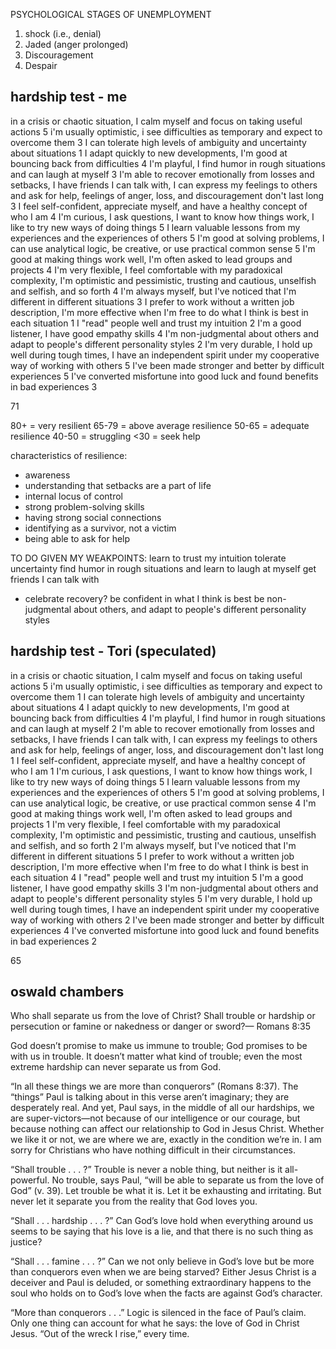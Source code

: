
PSYCHOLOGICAL STAGES OF UNEMPLOYMENT

1. shock (i.e., denial)
2. Jaded (anger prolonged)
3. Discouragement
4. Despair

## hardship test - me

in a crisis or chaotic situation, I calm myself and focus on taking useful actions
5
i'm usually optimistic, i see difficulties as temporary and expect to overcome them
3
I can tolerate high levels of ambiguity and uncertainty about situations
1
I adapt quickly to new developments, I'm good at bouncing back from difficulties
4
I'm playful, I find humor in rough situations and can laugh at myself
3
I'm able to recover emotionally from losses and setbacks, I have friends I can talk with, I can express my feelings to others and ask for help, feelings of anger, loss, and discouragement don't last long
3
I feel self-confident, appreciate myself, and have a healthy concept of who I am
4
I'm curious, I ask questions, I want to know how things work, I like to try new ways of doing things
5
I learn valuable lessons from my experiences and the experiences of others
5
I'm good at solving problems, I can use analytical logic, be creative, or use practical common sense
5
I'm good at making things work well, I'm often asked to lead groups and projects
4
I'm very flexible, I feel comfortable with my paradoxical complexity, I'm optimistic and pessimistic, trusting and cautious, unselfish and selfish, and so forth
4
I'm always myself, but I've noticed that I'm different in different situations
3
I prefer to work without a written job description, I'm more effective when I'm free to do what I think is best in each situation
1
I "read" people well and trust my intuition
2
I'm a good listener, I have good empathy skills
4
I'm non-judgmental about others and adapt to people's different personality styles
2
I'm very durable, I hold up well during tough times, I have an independent spirit under my cooperative way of working with others
5
I've been made stronger and better by difficult experiences
5
I've converted misfortune into good luck and found benefits in bad experiences
3

71

80+ = very resilient
65-79 = above average resilience
50-65 = adequate resilience
40-50 = struggling
<30 = seek help

characteristics of resilience:
- awareness
- understanding that setbacks are a part of life
- internal locus of control
- strong problem-solving skills
- having strong social connections
- identifying as a survivor, not a victim
- being able to ask for help

TO DO GIVEN MY WEAKPOINTS:
learn to trust my intuition
tolerate uncertainty
find humor in rough situations and learn to laugh at myself
get friends I can talk with
- celebrate recovery?
be confident in what I think is best
be non-judgmental about others, and adapt to people's different personality styles

## hardship test - Tori (speculated)

in a crisis or chaotic situation, I calm myself and focus on taking useful actions
5
i'm usually optimistic, i see difficulties as temporary and expect to overcome them
1
I can tolerate high levels of ambiguity and uncertainty about situations
4
I adapt quickly to new developments, I'm good at bouncing back from difficulties
4
I'm playful, I find humor in rough situations and can laugh at myself
2
I'm able to recover emotionally from losses and setbacks, I have friends I can talk with, I can express my feelings to others and ask for help, feelings of anger, loss, and discouragement don't last long
1
I feel self-confident, appreciate myself, and have a healthy concept of who I am
1
I'm curious, I ask questions, I want to know how things work, I like to try new ways of doing things
5
I learn valuable lessons from my experiences and the experiences of others
5
I'm good at solving problems, I can use analytical logic, be creative, or use practical common sense
4
I'm good at making things work well, I'm often asked to lead groups and projects
1
I'm very flexible, I feel comfortable with my paradoxical complexity, I'm optimistic and pessimistic, trusting and cautious, unselfish and selfish, and so forth
2
I'm always myself, but I've noticed that I'm different in different situations
5
I prefer to work without a written job description, I'm more effective when I'm free to do what I think is best in each situation
4
I "read" people well and trust my intuition
5
I'm a good listener, I have good empathy skills
3
I'm non-judgmental about others and adapt to people's different personality styles
5
I'm very durable, I hold up well during tough times, I have an independent spirit under my cooperative way of working with others
2
I've been made stronger and better by difficult experiences
4
I've converted misfortune into good luck and found benefits in bad experiences
2

65

## oswald chambers

Who shall separate us from the love of Christ? Shall trouble or hardship or persecution or famine or nakedness or danger or sword?— Romans 8:35

God doesn’t promise to make us immune to trouble; God promises to be with us in trouble. It doesn’t matter what kind of trouble; even the most extreme hardship can never separate us from God.

“In all these things we are more than conquerors” (Romans 8:37). The “things” Paul is talking about in this verse aren’t imaginary; they are desperately real. And yet, Paul says, in the middle of all our hardships, we are super-victors—not because of our intelligence or our courage, but because nothing can affect our relationship to God in Jesus Christ. Whether we like it or not, we are where we are, exactly in the condition we’re in. I am sorry for Christians who have nothing difficult in their circumstances.

“Shall trouble . . . ?” Trouble is never a noble thing, but neither is it all-powerful. No trouble, says Paul, “will be able to separate us from the love of God” (v. 39). Let trouble be what it is. Let it be exhausting and irritating. But never let it separate you from the reality that God loves you.

“Shall . . . hardship . . . ?” Can God’s love hold when everything around us seems to be saying that his love is a lie, and that there is no such thing as justice?

“Shall . . . famine . . . ?” Can we not only believe in God’s love but be more than conquerors even when we are being starved? Either Jesus Christ is a deceiver and Paul is deluded, or something extraordinary happens to the soul who holds on to God’s love when the facts are against God’s character.

“More than conquerors . . .” Logic is silenced in the face of Paul’s claim. Only one thing can account for what he says: the love of God in Christ Jesus. “Out of the wreck I rise,” every time.
